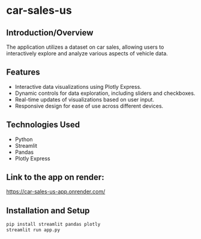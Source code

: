 # car-sales-us

## Introduction/Overview

The application utilizes a dataset on car sales, 
allowing users to interactively explore 
and analyze various aspects of vehicle data. 

## Features

- Interactive data visualizations using Plotly Express.
- Dynamic controls for data exploration, including sliders and checkboxes.
- Real-time updates of visualizations based on user input.
- Responsive design for ease of use across different devices.

## Technologies Used

- Python
- Streamlit
- Pandas
- Plotly Express

## Link to the app on render:
https://car-sales-us-app.onrender.com/

## Installation and Setup

```bash
pip install streamlit pandas plotly
streamlit run app.py

